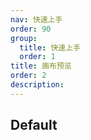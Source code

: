 ```yaml
---
nav: 快速上手
order: 90
group:
  title: 快速上手
  order: 1
title: 画布预览
order: 2
description:
---
```


## Default

<code src='./demos/selectFlow.tsx' ></code>
